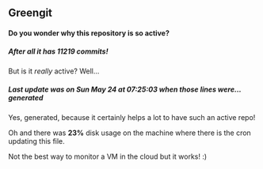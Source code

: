 ## Greengit

#### Do you wonder why this repository is so active?

##### After all it has 11219 commits!

But is it *really* active? Well...

##### Last update was on Sun May 24 at 07:25:03 when those lines were... generated

Yes, generated, because it certainly helps a lot to have such an active repo!

Oh and there was **23%** disk usage on the machine
where there is the cron updating this file.

Not the best way to monitor a VM in the cloud but it works! :)
